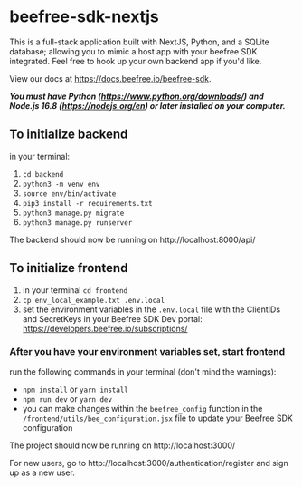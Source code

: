 # beefree-sdk-nextjs
This is a full-stack application built with NextJS, Python, and a SQLite database; allowing you to mimic a host app with your beefree SDK integrated. Feel free to hook up your own backend app if you'd like.

View our docs at https://docs.beefree.io/beefree-sdk.

***You must have Python (https://www.python.org/downloads/) and Node.js 16.8 (https://nodejs.org/en) or later installed on your computer.***

## To initialize backend
in your terminal:
1. `cd backend`
2. `python3 -m venv env`
3. `source env/bin/activate`
4. `pip3 install -r requirements.txt`
5. `python3 manage.py migrate`
6. `python3 manage.py runserver`

The backend should now be running on http://localhost:8000/api/

## To initialize frontend
1. in your terminal `cd frontend`
2. `cp env_local_example.txt .env.local`
3. set the environment variables in the `.env.local` file with the ClientIDs and SecretKeys in your Beefree SDK Dev portal: https://developers.beefree.io/subscriptions/

### After you have your environment variables set, start frontend
run the following commands in your terminal (don't mind the warnings):
- `npm install` or `yarn install`
- `npm run dev` or `yarn dev`
- you can make changes within the `beefree_config` function in the `/frontend/utils/bee_configuration.jsx` file to update your Beefree SDK configuration

The project should now be running on http://localhost:3000/

For new users, go to http://localhost:3000/authentication/register and sign up as a new user.

